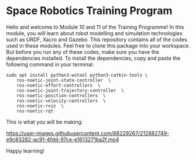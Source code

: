 # Space Robotics Training Program
Hello and welcome to Module 10 and 11 of the Training Programme! In this module, you will learn about robot modelling and simulation technologies such as URDF, Xacro and Gazebo. This repository contains all of the codes used in these modules. Feel free to clone this package into your workspace. But before you run any of these codes, make sure you have the dependencies installed. To install the dependencies, copy and paste the following command in your terminal:

```
sudo apt install python3-wstool python3-catkin-tools \
	ros-noetic-joint-state-controller  \
	ros-noetic-effort-controllers  \
	ros-noetic-joint-trajectory-controller  \
	ros-noetic-position-controllers  \
	ros-noetic-velocity-controllers  \
	ros-noetic-rviz  \
	ros-noetic-rqt
```
This is what you will be making:

https://user-images.githubusercontent.com/88229267/212882749-e9c83282-ac91-4fdd-97ce-e1613271ba2f.mp4

Happy learning!
